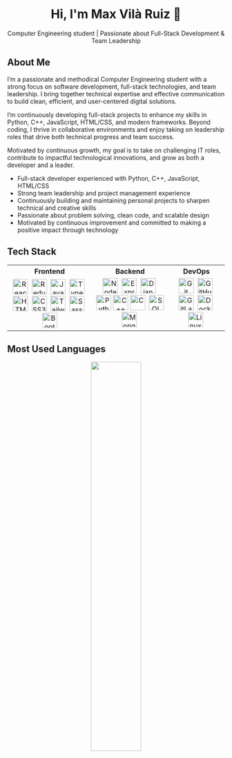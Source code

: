 <h1 align="center">Hi, I'm Max Vilà Ruiz 👋</h1>

<p align="center">
  Computer Engineering student | Passionate about Full-Stack Development & Team Leadership
</p>


## About Me

I’m a passionate and methodical Computer Engineering student with a strong focus on software development, full-stack technologies, and team leadership. I bring together technical expertise and effective communication to build clean, efficient, and user-centered digital solutions.

I’m continuously developing full-stack projects to enhance my skills in Python, C++, JavaScript, HTML/CSS, and modern frameworks. Beyond coding, I thrive in collaborative environments and enjoy taking on leadership roles that drive both technical progress and team success.

Motivated by continuous growth, my goal is to take on challenging IT roles, contribute to impactful technological innovations, and grow as both a developer and a leader.

- Full-stack developer experienced with Python, C++, JavaScript, HTML/CSS
- Strong team leadership and project management experience
- Continuously building and maintaining personal projects to sharpen technical and creative skills
- Passionate about problem solving, clean code, and scalable design
- Motivated by continuous improvement and committed to making a positive impact through technology


## Tech Stack

<table>
  <tr>
    <th>Frontend</th>
    <th>Backend</th>
    <th>DevOps</th>
  </tr>

  <tr>
    <td align="center">
      <img src="https://cdn.jsdelivr.net/gh/devicons/devicon/icons/react/react-original.svg" width="35" title="React"/>&nbsp;
      <img src="https://cdn.jsdelivr.net/gh/devicons/devicon/icons/redux/redux-original.svg" width="35" title="Redux"/>&nbsp;
      <img src="https://cdn.jsdelivr.net/gh/devicons/devicon/icons/javascript/javascript-original.svg" width="35" title="JavaScript"/>&nbsp;
      <img src="https://cdn.jsdelivr.net/gh/devicons/devicon/icons/typescript/typescript-original.svg" width="35" title="TypeScript"/>&nbsp;
      <img src="https://cdn.jsdelivr.net/gh/devicons/devicon/icons/html5/html5-original.svg" width="35" title="HTML5"/>&nbsp;
      <img src="https://cdn.jsdelivr.net/gh/devicons/devicon/icons/css3/css3-original.svg" width="35" title="CSS3"/>&nbsp;
      <img src="https://cdn.jsdelivr.net/gh/devicons/devicon/icons/tailwindcss/tailwindcss-plain.svg" width="35" title="Tailwind CSS"/>&nbsp;
      <img src="https://cdn.jsdelivr.net/gh/devicons/devicon/icons/sass/sass-original.svg" width="35" title="Sass"/>&nbsp;
      <img src="https://cdn.jsdelivr.net/gh/devicons/devicon/icons/bootstrap/bootstrap-original.svg" width="35" title="Bootstrap"/>
    </td>
    <td align="center">
      <img src="https://cdn.jsdelivr.net/gh/devicons/devicon/icons/nodejs/nodejs-original.svg" width="35" title="Node.js"/>&nbsp;
      <img src="https://cdn.jsdelivr.net/gh/devicons/devicon/icons/express/express-original.svg" width="35" title="Express.js"/>&nbsp;
      <img src="https://cdn.jsdelivr.net/gh/devicons/devicon/icons/django/django-plain.svg" width="35" title="Django"/>&nbsp;
      <img src="https://cdn.jsdelivr.net/gh/devicons/devicon/icons/python/python-original.svg" width="35" title="Python"/>
            <img src="https://cdn.jsdelivr.net/gh/devicons/devicon/icons/cplusplus/cplusplus-original.svg" width="35" title="C++"/>
      <img src="https://cdn.jsdelivr.net/gh/devicons/devicon/icons/c/c-original.svg" width="35" title="C"/>&nbsp;
      <img src="https://cdn.jsdelivr.net/gh/devicons/devicon/icons/sqlite/sqlite-original.svg" width="35" title="SQL"/>
      <img src="https://cdn.jsdelivr.net/gh/devicons/devicon/icons/mongodb/mongodb-original.svg" width="35" title="MongoDB"/>&nbsp;
    </td>
    <td align="center">
      <img src="https://cdn.jsdelivr.net/gh/devicons/devicon/icons/git/git-original.svg" width="35" title="Git"/>&nbsp;
      <img src="https://cdn.jsdelivr.net/gh/devicons/devicon/icons/github/github-original.svg" width="35" title="GitHub"/>&nbsp;
      <img src="https://cdn.jsdelivr.net/gh/devicons/devicon/icons/gitlab/gitlab-original.svg" width="35" title="GitLab"/>&nbsp;
      <img src="https://cdn.jsdelivr.net/gh/devicons/devicon/icons/docker/docker-original.svg" width="35" title="Docker"/>&nbsp;
      <img src="https://cdn.jsdelivr.net/gh/devicons/devicon/icons/linux/linux-original.svg" width="35" title="Linux"/>&nbsp;
    </td>
  </tr>
</table>


## Most Used Languages

<p align="center">
  <img src="https://github-readme-stats.vercel.app/api/top-langs/?username=MaxVilaRuiz&layout=compact&theme=tokyonight" width="48%" />
</p>